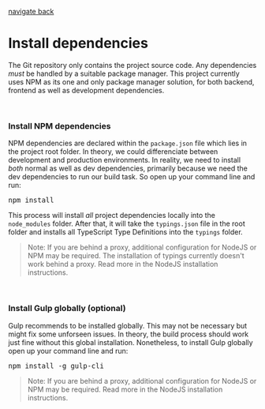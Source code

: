 [navigate back](../SETUP.md)

# Install dependencies

The Git repository only contains the project source code. Any dependencies *must* be handled by a suitable package manager. This project currently uses NPM as its one and only package manager solution, for both backend, frontend as well as development dependencies.

<br>

### Install NPM dependencies

NPM dependencies are declared within the `package.json` file which lies in the project root folder. In theory, we could differenciate between development and production environments. In reality, we need to install *both* normal as well as dev dependencies, primarily because we need the dev dependencies to run our build task. So open up your command line and run:

<pre>
npm install
</pre>

This process will install *all* project dependencies locally into the `node_modules` folder. After that, it will take the `typings.json` file in the root folder and installs all TypeScript Type Definitions into the `typings` folder.

> Note: If you are behind a proxy, additional configuration for NodeJS or NPM may be required. The installation of typings currently doesn't work behind a proxy. Read more in the NodeJS installation instructions.

<br>

### Install Gulp globally (optional)

Gulp recommends to be installed globally. This may not be necessary but might fix some unforseen issues. In theory, the build process should work just fine without this global installation. Nonetheless, to install Gulp globally open up your command line and run:

<pre>
npm install -g gulp-cli
</pre>

> Note: If you are behind a proxy, additional configuration for NodeJS or NPM may be required. Read more in the NodeJS installation instructions.
